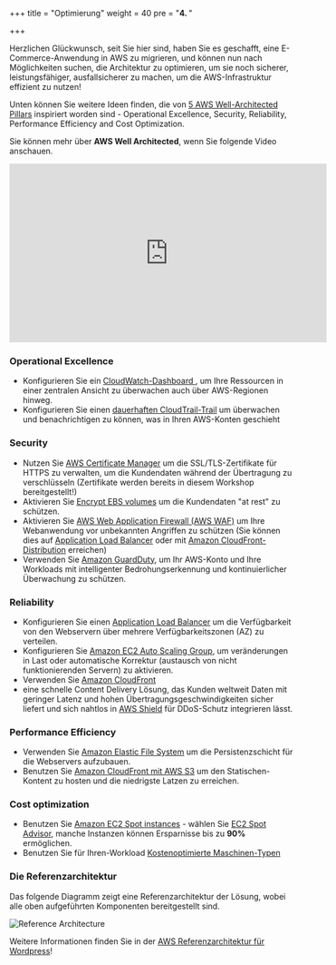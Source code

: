 +++
title = "Optimierung"
weight = 40
pre = "<b>4. </b>"

+++

Herzlichen Glückwunsch, seit Sie hier sind, haben Sie es geschafft, eine E-Commerce-Anwendung in AWS zu migrieren, 
und können nun nach Möglichkeiten suchen, die Architektur zu optimieren, um sie noch sicherer, leistungsfähiger, 
ausfallsicherer zu machen, um die AWS-Infrastruktur effizient zu nutzen!

Unten können Sie weitere Ideen finden, die von <a href="https://aws.amazon.com/architecture/well-architected/" target="_blank">5 AWS Well-Architected Pillars</a> 
inspiriert worden sind - Operational Excellence, Security, Reliability, Performance Efficiency  and Cost Optimization.

Sie können mehr über **AWS Well Architected**, wenn Sie folgende Video anschauen.
<center>
<iframe width="560" height="315" src="https://www.youtube-nocookie.com/embed/MfxF-FYEFjY" frameborder="0" allow="accelerometer; autoplay; encrypted-media; gyroscope; picture-in-picture" allowfullscreen></iframe>
</center>

### Operational Excellence

- Konfigurieren Sie ein <a href="https://docs.aws.amazon.com/AmazonCloudWatch/latest/monitoring/CloudWatch_Dashboards.html" target="_blank"> CloudWatch-Dashboard </a>, 
um Ihre Ressourcen in einer zentralen Ansicht zu überwachen auch über AWS-Regionen hinweg.
- Konfigurieren Sie einen <a href="https://docs.aws.amazon.com/awscloudtrail/latest/userguide/cloudtrail-create-and-update-a-trail.html" target="_blank">dauerhaften CloudTrail-Trail</a> 
um überwachen und benachrichtigen zu können, was in Ihren AWS-Konten geschieht

### Security  
- Nutzen Sie <a href="https://aws.amazon.com/certificate-manager/" target="_blank">AWS Certificate Manager</a> 
um die SSL/TLS-Zertifikate für HTTPS zu verwalten, um die Kundendaten während der Übertragung zu verschlüsseln 
(Zertifikate werden bereits in diesem Workshop bereitgestellt!)
- Aktivieren Sie <a href="https://docs.aws.amazon.com/AWSEC2/latest/UserGuide/EBSEncryption.html" target="_blank">Encrypt EBS volumes</a> um die Kundendaten "at rest" zu schützen.
- Aktivieren Sie <a href="https://aws.amazon.com/waf/"  target="_blank">AWS Web Application Firewall (AWS WAF)</a> um Ihre Webanwendung vor 
unbekannten Angriffen zu schützen (Sie können dies auf <a href="https://aws.amazon.com/blogs/aws/aws-web-application-firewall-waf-for-application-load-balancers/" target="_blank">Application Load Balancer</a> 
oder mit <a href="https://docs.aws.amazon.com/waf/latest/developerguide/cloudfront-features.html" target="_blank">Amazon CloudFront-Distribution</a> erreichen)
- Verwenden Sie <a href="https://aws.amazon.com/guardduty/" target="_blank">Amazon GuardDuty</a>, 
um Ihr AWS-Konto und Ihre Workloads mit intelligenter Bedrohungserkennung und kontinuierlicher Überwachung zu schützen.

### Reliability
- Konfigurieren Sie einen <a href="https://docs.aws.amazon.com/elasticloadbalancing/latest/application/create-application-load-balancer.html" target="_blank">Application Load Balancer</a> 
um die Verfügbarkeit von den Webservern über mehrere Verfügbarkeitszonen (AZ) zu verteilen.
- Konfigurieren Sie <a href="https://docs.aws.amazon.com/autoscaling/ec2/userguide/GettingStartedTutorial.html" target="_blank">Amazon EC2 Auto Scaling Group</a>, 
um veränderungen in Last oder automatische Korrektur (austausch von nicht funktionierenden Servern) zu aktivieren.
- Verwenden Sie <a href="https://docs.aws.amazon.com/AmazonCloudFront/latest/DeveloperGuide/distribution-working-with.html" target="_blank">Amazon CloudFront</a> 
- eine schnelle Content Delivery Lösung, das Kunden weltweit Daten mit geringer Latenz und hohen Übertragungsgeschwindigkeiten sicher liefert 
und sich nahtlos in <a href="https://aws.amazon.com/shield/" target="_blank">AWS Shield</a> für DDoS-Schutz integrieren lässt.

### Performance Efficiency
- Verwenden Sie <a href="https://docs.aws.amazon.com/efs/latest/ug/getting-started.html" target="_blank">Amazon Elastic File System</a> 
um die Persistenzschicht für die Webservers aufzubauen.
- Benutzen Sie <a href="https://aws.amazon.com/blogs/networking-and-content-delivery/amazon-s3-amazon-cloudfront-a-match-made-in-the-cloud/" target="_blank">Amazon CloudFront mit AWS S3</a> 
um den Statischen-Kontent zu hosten und die niedrigste Latzen zu erreichen.

### Cost optimization
- Benutzen Sie <a href="https://aws.amazon.com/ec2/spot/" target="_blank">Amazon EC2 Spot 
instances</a> - wählen Sie <a href="https://aws.amazon.com/ec2/spot/instance-advisor/" target="_blank">EC2 Spot Advisor</a>, 
manche Instanzen können Ersparnisse bis zu **90%** ermöglichen.
- Benutzen Sie für Ihren-Workload <a href="https://aws.amazon.com/ec2/spot/pricing/" target="_blank">Kostenoptimierte Maschinen-Typen</a>

### Die Referenzarchitektur

Das folgende Diagramm zeigt eine Referenzarchitektur der Lösung, wobei alle oben aufgeführten Komponenten bereitgestellt sind.

![Reference Architecture](/opt/aws-ref-arch.png)

Weitere Informationen finden Sie in der <a href="https://github.com/aws-samples/aws-refarch-wordpress" target="_blank">AWS Referenzarchitektur für Wordpress</a>!
